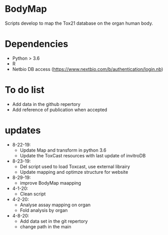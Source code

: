 # BodyMap
Scripts develop to map the Tox21 database on the organ human body.

# Dependencies
- Python > 3.6
- R
- Netbio DB access (https://www.nextbio.com/b/authentication/login.nb)

# To do list
- Add data in the github repertory 
- Add reference of publication when accepted

# updates
- 8-22-19: 
    - Update Map and transform in python 3.6
    - Update the ToxCast resources with last update of invitroDB
- 8-23-19: 
    - Del script used to load Toxcast, use external librairy 
    - Update mapping and optimze structure for website
- 8-29-19: 
    - improve BodyMap maapping
- 4-1-20:
    - Clean script
- 4-2-20:
    - Analyse assay mapping on organ
    - Fold analysis by organ
- 4-8-20:
    - Add data set in the git repertory
    - change path in the main